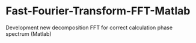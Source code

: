 # Fast-Fourier-Transform-FFT-Matlab
Development new decomposition FFT for correct calculation phase spectrum (Matlab)
